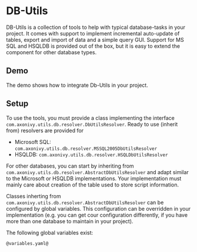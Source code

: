 <!--
Dear developer!     

When you create your very valuable documentation, please be aware that this Readme.md is not only published on github. This documentation is also processed automatically and published on our website. For this to work, the two headings "Demo" and "Setup" must not be changed
-->

# DB-Utils

DB-Utils is a collection of tools to help with typical database-tasks in your project.
It comes with support to implement incremental auto-update of tables, export and import
of data and a simple query GUI.
Support for MS SQL and HSQLDB is provided out of the box, but it is easy to extend the
component for other database types.

<!--
The explanations under "MY-RRODUCT-NAME" are displayed  e.g. for the Connector A-Trust here: https://market.axonivy.com/a-trust#tab-description   
-->

## Demo

The demo shows how to integrate Db-Utils in your project.

<!--
We use all entries under the heading "Demo" for the demo-Tab on our Website, e.g. for the Connector A-Trust here: https://market.axonivy.com/a-trust#tab-demo  
-->

## Setup

To use the tools, you must provide a class implementing the interface `com.axonivy.utils.db.resolver.DbUtilsResolver`. Ready to use (inherit from) resolvers
are provided for
* Microsoft SQL: `com.axonivy.utils.db.resolver.MSSQL2005DbUtilsResolver`
* HSQLDB: `com.axonivy.utils.db.resolver.HSQLDbUtilsResolver`

For other databases, you can start by inheriting from `com.axonivy.utils.db.resolver.AbstractDbUtilsResolver` and adapt similar to
the Microsoft or HSQLDB implementations. Your implementation must mainly care about
creation of the table used to store script information.

Classes inherting from `com.axonivy.utils.db.resolver.AbstractDbUtilsResolver` can be
configured by global variables. This configuration can be overridden in your implementation
(e.g. you can get cour configuration differently, if you have more than one database to
maintain in your project).

The following global variables exist:
<!--
The entries under the heading "Setup" are filled in this tab, e.g. for the Connector A-Trust here: https://market.axonivy.com/a-trust#tab-setup. 
-->

```
@variables.yaml@
```
